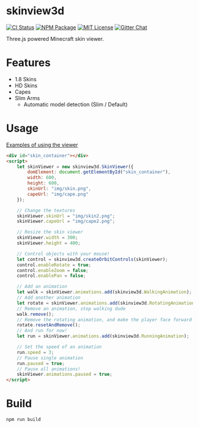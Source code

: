 skinview3d
========

[![CI Status](https://img.shields.io/github/workflow/status/bs-community/skinview3d/CI?label=CI&logo=github&style=flat-square)](https://github.com/bs-community/skinview3d/actions?query=workflow:CI)
[![NPM Package](https://img.shields.io/npm/v/skinview3d.svg?style=flat-square)](https://www.npmjs.com/package/skinview3d)
[![MIT License](https://img.shields.io/badge/license-MIT-yellowgreen.svg?style=flat-square)](https://github.com/bs-community/skinview3d/blob/master/LICENSE)
[![Gitter Chat](https://img.shields.io/gitter/room/TechnologyAdvice/Stardust.svg?style=flat-square)](https://gitter.im/skinview3d/Lobby)

Three.js powered Minecraft skin viewer.

# Features
* 1.8 Skins
* HD Skins
* Capes
* Slim Arms
  * Automatic model detection (Slim / Default)

# Usage
[Examples of using the viewer](https://bs-community.github.io/skinview3d/)
```html
<div id="skin_container"></div>
<script>
	let skinViewer = new skinview3d.SkinViewer({
		domElement: document.getElementById("skin_container"),
		width: 600,
		height: 600,
		skinUrl: "img/skin.png",
		capeUrl: "img/cape.png"
	});

	// Change the textures
	skinViewer.skinUrl = "img/skin2.png";
	skinViewer.capeUrl = "img/cape2.png";

	// Resize the skin viewer
	skinViewer.width = 300;
	skinViewer.height = 400;

	// Control objects with your mouse!
	let control = skinview3d.createOrbitControls(skinViewer);
	control.enableRotate = true;
	control.enableZoom = false;
	control.enablePan = false;

	// Add an animation
	let walk = skinViewer.animations.add(skinview3d.WalkingAnimation);
	// Add another animation
	let rotate = skinViewer.animations.add(skinview3d.RotatingAnimation);
	// Remove an animation, stop walking dude
	walk.remove();
	// Remove the rotating animation, and make the player face forward
	rotate.resetAndRemove();
	// And run for now!
	let run = skinViewer.animations.add(skinview3d.RunningAnimation);

	// Set the speed of an animation
	run.speed = 3;
	// Pause single animation
	run.paused = true;
	// Pause all animations!
	skinViewer.animations.paused = true;
</script>
```

# Build
`npm run build`
